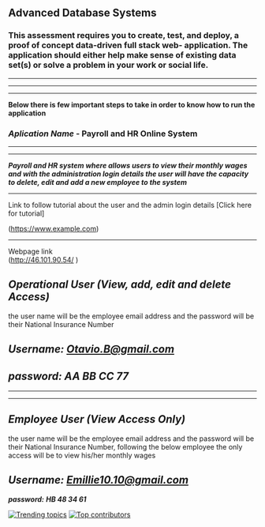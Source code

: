 ## Advanced Database Systems

### This assessment requires you to create, test, and deploy, a proof of concept data-driven full stack web- application. The application should either help make sense of existing data set(s) or solve a problem in your work or social life. 
---
---
---
**Below there is few important steps to take in order to know how to run the application**


### ***Aplication Name*** - Payroll and HR Online System
--- 
---

***Payroll and HR system where allows users to view their monthly wages and with the administration login details the user will have the capacity to delete, edit and add a new employee to the system***

---

Link to follow tutorial about the user and the admin login details 	[Click here for tutorial]

(https://www.example.com)

---

Webpage link  
(http://46.101.90.54/
)

***Operational User (View, add, edit and delete Access)*** 
---
the user name will be the employee email address and the password will be their National Insurance Number

***Username:*** ***Otavio.B@gmail.com***
--- 
***password:*** ***AA BB CC 77***
---
---
---
***Employee User (View Access Only)*** 
---
the user name will be the employee email address and the password will be their National Insurance Number, following the below employee the only access will be to view his/her monthly wages

***Username:*** ***Emillie10.10@gmail.com***
--- 
***password:*** ***HB 48 34 61***



[![Trending topics](https://images.repography.com/26089630/Romariomaya10/DataBase-Solent-Project-/recent-activity/7ec879e368ba3d0c09d915cc5f4fb797_words.svg)](https://github.com/Romariomaya10/DataBase-Solent-Project-/commits)
[![Top contributors](https://images.repography.com/26089630/Romariomaya10/DataBase-Solent-Project-/recent-activity/7ec879e368ba3d0c09d915cc5f4fb797_users.svg)](https://github.com/Romariomaya10/DataBase-Solent-Project-/graphs/contributors)

